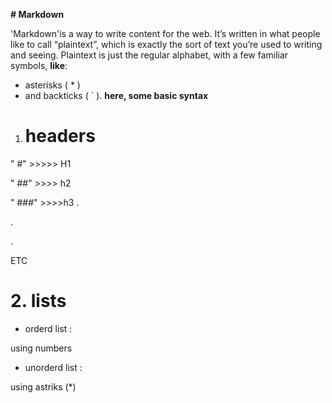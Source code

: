 **# Markdown** 

'Markdown'is a way to write content for the web.
 It’s written in what people like to call “plaintext”, which is exactly the sort of text you’re used to writing and seeing.
 Plaintext is just the regular alphabet, with a few familiar symbols, **like**:

 *  asterisks ( * ) 
 * and backticks ( ` ).
 **here,  some  basic syntax** 



 1. # **headers** 


" #" >>>>> H1 

" ##" >>>> h2

" ###" >>>>h3 
.

.

.

ETC 

# 2.  **lists** 

  * orderd list : 

using numbers 

  * unorderd list : 

using astriks (*)

